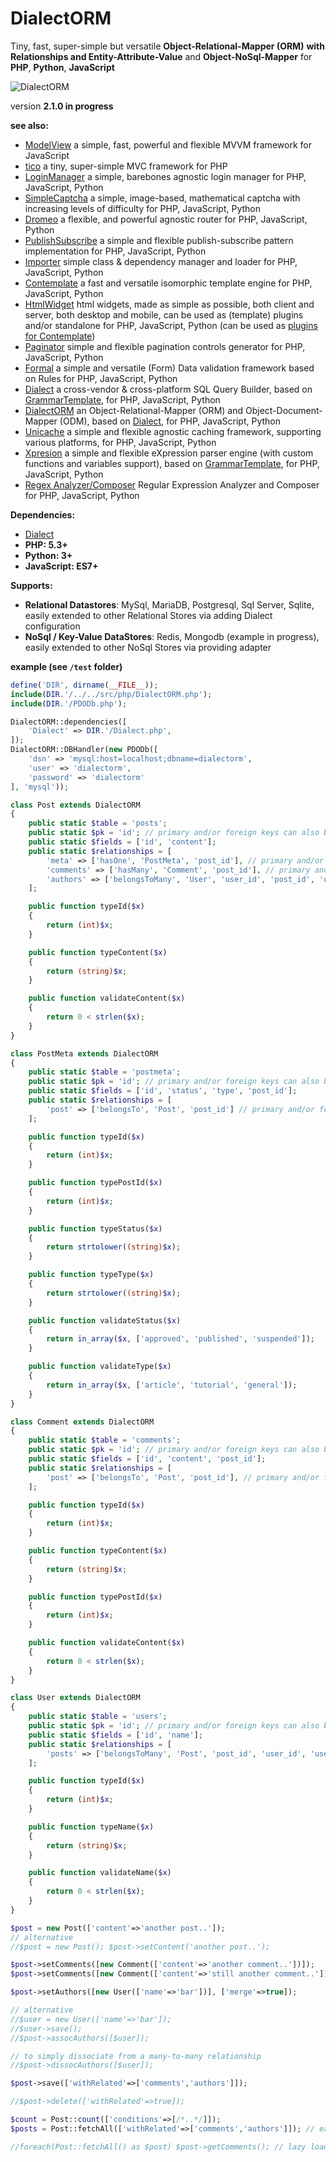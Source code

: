 # DialectORM

Tiny, fast, super-simple but versatile **Object-Relational-Mapper (ORM)** **with Relationships and Entity-Attribute-Value** and **Object-NoSql-Mapper** for **PHP**, **Python**, **JavaScript**


![DialectORM](/dialectorm.jpg)

version **2.1.0 in progress**


**see also:**

* [ModelView](https://github.com/foo123/modelview.js) a simple, fast, powerful and flexible MVVM framework for JavaScript
* [tico](https://github.com/foo123/tico) a tiny, super-simple MVC framework for PHP
* [LoginManager](https://github.com/foo123/LoginManager) a simple, barebones agnostic login manager for PHP, JavaScript, Python
* [SimpleCaptcha](https://github.com/foo123/simple-captcha) a simple, image-based, mathematical captcha with increasing levels of difficulty for PHP, JavaScript, Python
* [Dromeo](https://github.com/foo123/Dromeo) a flexible, and powerful agnostic router for PHP, JavaScript, Python
* [PublishSubscribe](https://github.com/foo123/PublishSubscribe) a simple and flexible publish-subscribe pattern implementation for PHP, JavaScript, Python
* [Importer](https://github.com/foo123/Importer) simple class &amp; dependency manager and loader for PHP, JavaScript, Python
* [Contemplate](https://github.com/foo123/Contemplate) a fast and versatile isomorphic template engine for PHP, JavaScript, Python
* [HtmlWidget](https://github.com/foo123/HtmlWidget) html widgets, made as simple as possible, both client and server, both desktop and mobile, can be used as (template) plugins and/or standalone for PHP, JavaScript, Python (can be used as [plugins for Contemplate](https://github.com/foo123/Contemplate/blob/master/src/js/plugins/plugins.txt))
* [Paginator](https://github.com/foo123/Paginator)  simple and flexible pagination controls generator for PHP, JavaScript, Python
* [Formal](https://github.com/foo123/Formal) a simple and versatile (Form) Data validation framework based on Rules for PHP, JavaScript, Python
* [Dialect](https://github.com/foo123/Dialect) a cross-vendor &amp; cross-platform SQL Query Builder, based on [GrammarTemplate](https://github.com/foo123/GrammarTemplate), for PHP, JavaScript, Python
* [DialectORM](https://github.com/foo123/DialectORM) an Object-Relational-Mapper (ORM) and Object-Document-Mapper (ODM), based on [Dialect](https://github.com/foo123/Dialect), for PHP, JavaScript, Python
* [Unicache](https://github.com/foo123/Unicache) a simple and flexible agnostic caching framework, supporting various platforms, for PHP, JavaScript, Python
* [Xpresion](https://github.com/foo123/Xpresion) a simple and flexible eXpression parser engine (with custom functions and variables support), based on [GrammarTemplate](https://github.com/foo123/GrammarTemplate), for PHP, JavaScript, Python
* [Regex Analyzer/Composer](https://github.com/foo123/RegexAnalyzer) Regular Expression Analyzer and Composer for PHP, JavaScript, Python



**Dependencies:**

* [Dialect](https://github.com/foo123/Dialect)
* **PHP: 5.3+**
* **Python: 3+**
* **JavaScript: ES7+**

**Supports:**

* **Relational Datastores**: MySql, MariaDB, Postgresql, Sql Server, Sqlite, easily extended to other Relational Stores via adding Dialect configuration
* **NoSql / Key-Value DataStores**: Redis, Mongodb (example in progress), easily extended to other NoSql Stores via providing adapter


**example (see `/test` folder)**

```php
define('DIR', dirname(__FILE__));
include(DIR.'/../../src/php/DialectORM.php');
include(DIR.'/PDODb.php');

DialectORM::dependencies([
    'Dialect' => DIR.'/Dialect.php',
]);
DialectORM::DBHandler(new PDODb([
    'dsn' => 'mysql:host=localhost;dbname=dialectorm',
    'user' => 'dialectorm',
    'password' => 'dialectorm'
], 'mysql'));

class Post extends DialectORM
{
    public static $table = 'posts';
    public static $pk = 'id'; // primary and/or foreign keys can also be composite keys, define with an array of keys eg ['k1', 'k2']
    public static $fields = ['id', 'content'];
    public static $relationships = [
        'meta' => ['hasOne', 'PostMeta', 'post_id'], // primary and/or foreign keys can also be composite keys, define with an array of keys eg ['k1', 'k2']
        'comments' => ['hasMany', 'Comment', 'post_id'], // primary and/or foreign keys can also be composite keys, define with an array of keys eg ['k1', 'k2']
        'authors' => ['belongsToMany', 'User', 'user_id', 'post_id', 'user_post'], // primary and/or foreign keys can also be composite keys, define with an array of keys eg ['k1', 'k2']
    ];

    public function typeId($x)
    {
        return (int)$x;
    }

    public function typeContent($x)
    {
        return (string)$x;
    }

    public function validateContent($x)
    {
        return 0 < strlen($x);
    }
}

class PostMeta extends DialectORM
{
    public static $table = 'postmeta';
    public static $pk = 'id'; // primary and/or foreign keys can also be composite keys, define with an array of keys eg ['k1', 'k2']
    public static $fields = ['id', 'status', 'type', 'post_id'];
    public static $relationships = [
        'post' => ['belongsTo', 'Post', 'post_id'] // primary and/or foreign keys can also be composite keys, define with an array of keys eg ['k1', 'k2']
    ];

    public function typeId($x)
    {
        return (int)$x;
    }

    public function typePostId($x)
    {
        return (int)$x;
    }

    public function typeStatus($x)
    {
        return strtolower((string)$x);
    }

    public function typeType($x)
    {
        return strtolower((string)$x);
    }

    public function validateStatus($x)
    {
        return in_array($x, ['approved', 'published', 'suspended']);
    }

    public function validateType($x)
    {
        return in_array($x, ['article', 'tutorial', 'general']);
    }
}

class Comment extends DialectORM
{
    public static $table = 'comments';
    public static $pk = 'id'; // primary and/or foreign keys can also be composite keys, define with an array of keys eg ['k1', 'k2']
    public static $fields = ['id', 'content', 'post_id'];
    public static $relationships = [
        'post' => ['belongsTo', 'Post', 'post_id'], // primary and/or foreign keys can also be composite keys, define with an array of keys eg ['k1', 'k2']
    ];

    public function typeId($x)
    {
        return (int)$x;
    }

    public function typeContent($x)
    {
        return (string)$x;
    }

    public function typePostId($x)
    {
        return (int)$x;
    }

    public function validateContent($x)
    {
        return 0 < strlen($x);
    }
}

class User extends DialectORM
{
    public static $table = 'users';
    public static $pk = 'id'; // primary and/or foreign keys can also be composite keys, define with an array of keys eg ['k1', 'k2']
    public static $fields = ['id', 'name'];
    public static $relationships = [
        'posts' => ['belongsToMany', 'Post', 'post_id', 'user_id', 'user_post'], // primary and/or foreign keys can also be composite keys, define with an array of keys eg ['k1', 'k2']
    ];

    public function typeId($x)
    {
        return (int)$x;
    }

    public function typeName($x)
    {
        return (string)$x;
    }

    public function validateName($x)
    {
        return 0 < strlen($x);
    }
}

$post = new Post(['content'=>'another post..']);
// alternative
//$post = new Post(); $post->setContent('another post..');

$post->setComments([new Comment(['content'=>'another comment..'])]);
$post->setComments([new Comment(['content'=>'still another comment..'])], ['merge'=>true]);

$post->setAuthors([new User(['name'=>'bar'])], ['merge'=>true]);

// alternative
//$user = new User(['name'=>'bar']);
//$user->save();
//$post->assocAuthors([$user]);

// to simply dissociate from a many-to-many relationship
//$post->dissocAuthors([$user]);

$post->save(['withRelated'=>['comments','authors']]);

//$post->delete(['withRelated'=>true]);

$count = Post::count(['conditions'=>[/*..*/]]);
$posts = Post::fetchAll(['withRelated'=>['comments','authors']]); // eager load of relationships, no N+1 problem

//foreach(Post::fetchAll() as $post) $post->getComments(); // lazy load of relationships, N+1 problem
```
